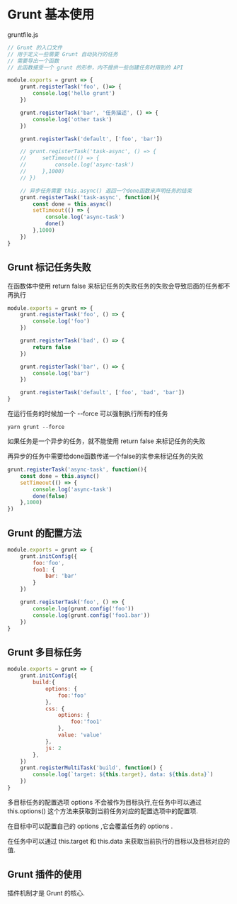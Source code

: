# Grunt 基本使用

gruntfile.js

```js
// Grunt 的入口文件
// 用于定义一些需要 Grunt 自动执行的任务
// 需要导出一个函数
// 此函数接受一个 grunt 的形参，内不提供一些创建任务时用到的 API

module.exports = grunt => {
    grunt.registerTask('foo', ()=> {
        console.log('hello grunt')
    })

    grunt.registerTask('bar', '任务描述', () => {
        console.log('other task')
    })

    grunt.registerTask('default', ['foo', 'bar'])

    // grunt.registerTask('task-async', () => {
    //     setTimeout(() => {
    //         console.log('async-task')
    //     },1000)
    // })

    // 异步任务需要 this.async() 返回一个done函数来声明任务的结束
    grunt.registerTask('task-async', function(){
        const done = this.async()
        setTimeout(() => {
            console.log('async-task')
            done()
        },1000)
    })
}
```

## Grunt 标记任务失败

在函数体中使用 return false 来标记任务的失败任务的失败会导致后面的任务都不再执行

```js
module.exports = grunt => {
    grunt.registerTask('foo', () => {
        console.log('foo')
    })

    grunt.registerTask('bad', () => {
        return false
    })

    grunt.registerTask('bar', () => {
        console.log('bar')
    })

    grunt.registerTask('default', ['foo', 'bad', 'bar'])
}
```

在运行任务的时候加一个 --force 可以强制执行所有的任务

```
yarn grunt --force
```

如果任务是一个异步的任务，就不能使用 return false 来标记任务的失败

再异步的任务中需要给done函数传递一个false的实参来标记任务的失败

```js
grunt.registerTask('async-task', function(){
    const done = this.async()
    setTimeout(() => {
        console.log('async-task')
        done(false)
    },1000)
})
```

## Grunt 的配置方法

```js
module.exports = grunt => {
    grunt.initConfig({
        foo:'foo',
        foo1: {
            bar: 'bar'
        }
    })

    grunt.registerTask('foo', () => {
        console.log(grunt.config('foo'))
        console.log(grunt.config('foo1.bar'))
    })
}
```

## Grunt 多目标任务

```js
module.exports = grunt => {
    grunt.initConfig({
        build:{
            options: {
                foo:'foo'
            },
            css: {
                options: {
                    foo:'foo1'
                },
                value: 'value'
            },
            js: 2
        },
    })
    grunt.registerMultiTask('build', function() {
        console.log(`target: ${this.target}, data: ${this.data}`)
    })
}
```

多目标任务的配置选项 options 不会被作为目标执行,在任务中可以通过 this.options() 这个方法来获取到当前任务对应的配置选项中的配置项.

在目标中可以配置自己的 options ,它会覆盖任务的 options .

在任务中可以通过 this.target 和 this.data 来获取当前执行的目标以及目标对应的值.

## Grunt 插件的使用

插件机制才是 Grunt 的核心.